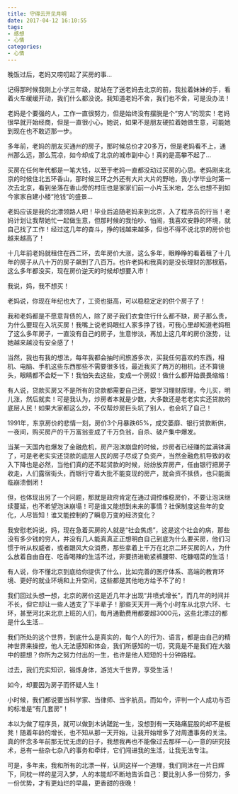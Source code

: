 ```yaml
---
title: 守得云开见月明
date: 2017-04-12 16:10:55
tags:
- 感想
- 心情
categories:
- 心情
---
```

晚饭过后，老妈又唠叨起了买房的事...

记得那时候我刚上小学三年级，就站在了送老妈去北京的前，我拉着妹妹的手，看着火车缓缓开动，我们什么都没说。我知道老妈不舍，我们也不舍，可是没办法！

老妈是个要强的人，工作一直很努力，但是始终没有摆脱是个“穷人”的现实！老妈很早就开始经商，但是一直很小心，她说，如果不是朋友硬拉着她做生意，可能她到现在也不敢迈那一步。
<!-- more -->
多年前，老妈的朋友买通州的房子，那时候总价才20多万，但是老妈看不上，通州那么远，那么荒凉，如今却成了北京的城市副中心！真的是高攀不起了...

买房在任何年代都是一笔大钱，以至于老妈一直都没动过买房的心思。老妈刚来北京的时候住北五环香山，那时候三环之外还有大片大片的野地，我小学毕业时第一次去北京，看到坐落在香山旁的村庄也是家家们前一小片玉米地，怎么也想不到如今家家自建小楼“抢钱”的盛景...

老妈应该是我的北漂领路人吧！毕业后追随老妈来到北京，入了程序员的行当！老妈计划让我帮她忙一起做生意，但那时候的我怕吵、怕闹，我喜欢安静的环境，就自己找了工作！经过这几年的奋斗，挣的钱越来越多，但也不得不说北京的房价也越来越高了！

十几年前老妈就租住在西二环，去年房价大涨，这么多年，眼睁睁的看着租了十几年的房子从八十万的房子飙到了八百万。也许老妈和我真的是没长理财的那根筋，这么多年都没买，现在房价逆天的时候却想要入市！

我说，妈，我不想买！

老妈说，你现在年纪也大了，工资也挺高，可以稳稳定定的供个房子了！

我和老妈都是不愿意背债的人，除了房子我们衣食住行什么都不缺，房子那么贵，为什么要现在入坑买房！我嘴上说老妈眼红人家多挣了钱，可我心里却知道老妈租了这么多年房子，一直没有自己的房子，生意惨淡，再加上这几年的房价涨势，让她越来越没有安全感了！

当然，我也有我的想法，每年我都会抽时间旅游多次，买我任何喜欢的东西，相机、电脑、手机这些东西那些不需要很多钱，最近我买了两万的相机，还不算镜头，眼睛都不会眨一下！我怕失去这些，变成一个房奴！做什么都开始畏畏缩缩！

有人说，贷款买房又不是所有的贷款都需要自己还，要学习理财原理，今儿买，明儿涨，然后就卖！可是我认为，炒房者本就是少数，大多数还是老老实实还贷款的底层人民！如果大家都这么炒，不仅帮炒房巨头坑了别人，也会坑了自己！

1991年，东京房价的悲情一刻，房价3个月暴跌65%，成交萎靡、银行贷款断供，一夜间，购买房产的千万富翁变成了千万负翁，自杀、破产集中爆发。

当某一天国内也爆发了金融危机，房产泡沫崩盘的时候，炒房者已经赚的盆满钵满了，可是老老实实还贷款的底层人民的房子尽成了负资产，当然金融危机导致的收入下降也是必然，当他们真的还不起贷款的时候，纷纷放弃房产，任由银行把房子收走，人们露宿街头，而银行守着大批不能变现的房产，就会资不抵债，也只能面临崩溃倒闭！

但，也体现出另了一个问题，那就是政府肯定在通过调控维稳房价，不要让泡沫继续蔓延，也不希望泡沫崩塌！可是谁又能想到未来的事情？社保制度这些年的变化，人尽皆知！谁又能控制的了瞬息万变的经济变化？

我安慰老妈说，妈，现在急着买房的人就是“社会焦虑”，这是这个社会的病，那些没有多少钱的穷人，并没有几人能真真正正想明白自己到底为什么要买房，他们习惯于听从权威者，或者跟风大众消费，那些拿着上千万在北京二环买房的人，为什么放着自由自在、吃香喝辣的生活不过，非要挤进勒紧裤腰带、吃糠咽菜的生活！

有人说，你不懂北京到底给你提供了什么，比如完善的医疗体系、高端的教育环境、更好的就业环境和上升空间，这些都是其他地方给予不了的！

我们回过头想一想，北京的房价这是近几年才出现“井喷式增长”，而几年的时间并不长，但它却让一些人透支了下半辈子！那些天天开一两个小时车从北京六环、七环，甚至河北来北京上班的人们，每月通勤费用都要超3000元，这些北漂过的都是什么生活...

我们所处的这个世界，到底什么是真实的，每个人的行为、语言，都是由自己的精神世界来操控，他人无法感知和体会，我们所感知的一切，究竟是不是我们在大脑中的臆想？你所为之努力付出的一生，也许是他人短短的十分钟路程。

过去，我们充实知识，锻炼身体，游览大千世界，享受生活！

如今，却要因为房子而怀疑人生！

小时候，我们都说要当科学家、当律师、当宇航员。而如今，评判一个人成功与否的标准是“有几套房”！

本以为做了程序员，就可以做到木讷蹉跎一生，没想到有一天硌痛屁股的却不是板凳！随着年龄的增长，也不知从那一天开始，让我开始增多了对周遭事务的关注。真的怀念多年前那无忧无虑的日子，我想我再也不能像过去那样一心一意的研究技术，总有一些杂七杂八的事务和牵绊，它们闯进我的生活，让我无法专注。

可是，多年来，我和所有的北漂一样，认同这样一个道理，我们同沐在一片日辉下，同枕一样的星河入梦，人的本能却不断地告诉自己：要比别人多一份努力，多一份优势，才有更灿烂的早晨，更香甜的夜晚！
